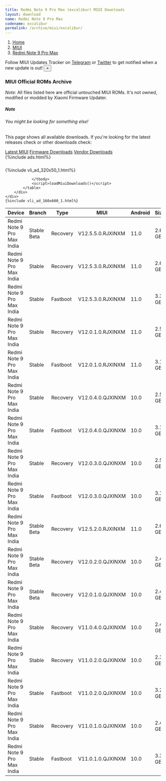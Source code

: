```yaml
---
title: Redmi Note 9 Pro Max (excalibur) MIUI Downloads
layout: download
name: Redmi Note 9 Pro Max
codename: excalibur
permalink: /archive/miui/excalibur/
---
```

<nav aria-label="breadcrumb">
    <ol class="breadcrumb">
        <li class="breadcrumb-item"><a href="/">Home</a></li>
        <li class="breadcrumb-item"><a href="/miui/">MIUI</a></li>
        <li class="breadcrumb-item active" aria-current="page"><a href="/miui/excalibur/">Redmi Note 9 Pro Max</a></li>
    </ol>
</nav>
<div class="alert alert-primary alert-dismissible fade show" role="alert">
    Follow MIUI Updates Tracker on <a href="https://t.me/MIUIUpdatesTracker" class="alert-link">Telegram</a>
     or <a href="https://twitter.com/MiFwUpdater" class="alert-link">Twitter</a> to get notified when a new update is out!
    <button type="button" class="close" data-dismiss="alert" aria-label="Close">
        <span aria-hidden="true">&times;</span>
    </button>
</div>

### MIUI Official ROMs Archive
*Note*: All files listed here are official untouched MIUI ROMs. It's not owned, modified or modded by Xiaomi Firmware Updater.
<div class="card">
  <div class="card-body">
    <h5 class="card-title">Note</h5>
    <h6 class="card-subtitle mb-2 text-muted">You might be looking for something else!</h6>
    <p class="card-text">This page shows all available downloads.
     If you're looking for the latest releases check or other downloads check:</p>
    <a href="/miui/excalibur/" class="card-link">Latest MIUI</a>
    <a href="/firmware/excalibur/" class="card-link">Firmware Downloads</a>
    <a href="/vendor/excalibur/" class="card-link">Vendor Downloads</a>
  </div>
</div>
{%include ads.html%}
<div class="row justify-content-center">
    <div class="col-10">
        <div class="table-responsive-md" style="margin-top: 25px;">
            {%include vli_ad_320x50_1.html%}
            <table id="miui" class="display dt-responsive nowrap compact table table-striped table-hover table-sm">
                <thead class="thead-dark">
                    <tr>
                        <th data-ref="device">Device</th>
                        <th data-ref="branch">Branch</th>
                        <th data-ref="type">Type</th>
                        <th data-ref="miui">MIUI</th>
                        <th data-ref="android">Android</th>
                        <th data-ref="size">Size</th>
                        <th data-ref="size">Date</th>
                        <th data-ref="link">Link</th>
                    </tr>
                </thead>
                <tbody>
                <tr><td>Redmi Note 9 Pro Max India</td><td>Stable Beta</td><td>Recovery</td><td>V12.5.5.0.RJXINXM</td><td>11.0</td><td>2.6 GB</td><td>2022-02-07</td><td><a href="/miui/excalibur/stable beta/V12.5.5.0.RJXINXM/">Download</a></td></tr>
<tr><td>Redmi Note 9 Pro Max India</td><td>Stable</td><td>Recovery</td><td>V12.5.3.0.RJXINXM</td><td>11.0</td><td>2.6 GB</td><td>2021-11-16</td><td><a href="/miui/excalibur/stable/V12.5.3.0.RJXINXM/">Download</a></td></tr>
<tr><td>Redmi Note 9 Pro Max India</td><td>Stable</td><td>Fastboot</td><td>V12.5.3.0.RJXINXM</td><td>11.0</td><td>3.3 GB</td><td>2021-11-10</td><td><a href="/miui/excalibur/stable/V12.5.3.0.RJXINXM/">Download</a></td></tr>
<tr><td>Redmi Note 9 Pro Max India</td><td>Stable</td><td>Recovery</td><td>V12.0.1.0.RJXINXM</td><td>11.0</td><td>2.5 GB</td><td>2021-06-25</td><td><a href="/miui/excalibur/stable/V12.0.1.0.RJXINXM/">Download</a></td></tr>
<tr><td>Redmi Note 9 Pro Max India</td><td>Stable</td><td>Fastboot</td><td>V12.0.1.0.RJXINXM</td><td>11.0</td><td>3.1 GB</td><td>2021-06-24</td><td><a href="/miui/excalibur/stable/V12.0.1.0.RJXINXM/">Download</a></td></tr>
<tr><td>Redmi Note 9 Pro Max India</td><td>Stable</td><td>Recovery</td><td>V12.0.4.0.QJXINXM</td><td>10.0</td><td>2.5 GB</td><td>2021-05-25</td><td><a href="/miui/excalibur/stable/V12.0.4.0.QJXINXM/">Download</a></td></tr>
<tr><td>Redmi Note 9 Pro Max India</td><td>Stable</td><td>Fastboot</td><td>V12.0.4.0.QJXINXM</td><td>10.0</td><td>3.1 GB</td><td>2021-05-19</td><td><a href="/miui/excalibur/stable/V12.0.4.0.QJXINXM/">Download</a></td></tr>
<tr><td>Redmi Note 9 Pro Max India</td><td>Stable</td><td>Recovery</td><td>V12.0.3.0.QJXINXM</td><td>10.0</td><td>2.5 GB</td><td>2021-02-23</td><td><a href="/miui/excalibur/stable/V12.0.3.0.QJXINXM/">Download</a></td></tr>
<tr><td>Redmi Note 9 Pro Max India</td><td>Stable</td><td>Fastboot</td><td>V12.0.3.0.QJXINXM</td><td>10.0</td><td>3.1 GB</td><td>2021-02-18</td><td><a href="/miui/excalibur/stable/V12.0.3.0.QJXINXM/">Download</a></td></tr>
<tr><td>Redmi Note 9 Pro Max India</td><td>Stable Beta</td><td>Recovery</td><td>V12.5.2.0.RJXINXM</td><td>11.0</td><td>2.6 GB</td><td>2021-09-27</td><td><a href="/miui/excalibur/stable beta/V12.5.2.0.RJXINXM/">Download</a></td></tr>
<tr><td>Redmi Note 9 Pro Max India</td><td>Stable Beta</td><td>Recovery</td><td>V12.0.2.0.QJXINXM</td><td>10.0</td><td>2.4 GB</td><td>2020-12-16</td><td><a href="/miui/excalibur/stable beta/V12.0.2.0.QJXINXM/">Download</a></td></tr>
<tr><td>Redmi Note 9 Pro Max India</td><td>Stable Beta</td><td>Recovery</td><td>V12.0.1.0.QJXINXM</td><td>10.0</td><td>2.4 GB</td><td>2020-09-29</td><td><a href="/miui/excalibur/stable beta/V12.0.1.0.QJXINXM/">Download</a></td></tr>
<tr><td>Redmi Note 9 Pro Max India</td><td>Stable</td><td>Recovery</td><td>V11.0.4.0.QJXINXM</td><td>10.0</td><td>2.4 GB</td><td>2020-07-14</td><td><a href="/miui/excalibur/stable/V11.0.4.0.QJXINXM/">Download</a></td></tr>
<tr><td>Redmi Note 9 Pro Max India</td><td>Stable</td><td>Recovery</td><td>V11.0.2.0.QJXINXM</td><td>10.0</td><td>2.3 GB</td><td>2020-05-06</td><td><a href="/miui/excalibur/stable/V11.0.2.0.QJXINXM/">Download</a></td></tr>
<tr><td>Redmi Note 9 Pro Max India</td><td>Stable</td><td>Fastboot</td><td>V11.0.2.0.QJXINXM</td><td>10.0</td><td>3.2 GB</td><td>2020-04-29</td><td><a href="/miui/excalibur/stable/V11.0.2.0.QJXINXM/">Download</a></td></tr>
<tr><td>Redmi Note 9 Pro Max India</td><td>Stable</td><td>Recovery</td><td>V11.0.1.0.QJXINXM</td><td>10.0</td><td>2.4 GB</td><td>2020-04-17</td><td><a href="/miui/excalibur/stable/V11.0.1.0.QJXINXM/">Download</a></td></tr>
<tr><td>Redmi Note 9 Pro Max India</td><td>Stable</td><td>Fastboot</td><td>V11.0.1.0.QJXINXM</td><td>10.0</td><td>3.3 GB</td><td>2020-03-17</td><td><a href="/miui/excalibur/stable/V11.0.1.0.QJXINXM/">Download</a></td></tr>

                </tbody>
                <script>loadMiuiDownloads()</script>
            </table>
        </div>
    </div>
    {%include vli_ad_160x600_1.html%}
</div>
